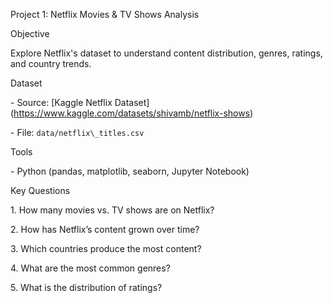  Project 1: Netflix Movies \& TV Shows Analysis 



 Objective

Explore Netflix's dataset to understand content distribution, genres, ratings, and country trends.



 Dataset

\- Source: \[Kaggle Netflix Dataset](https://www.kaggle.com/datasets/shivamb/netflix-shows)

\- File: `data/netflix\_titles.csv`



 Tools

\- Python (pandas, matplotlib, seaborn, Jupyter Notebook)



 Key Questions

1\. How many movies vs. TV shows are on Netflix?

2\. How has Netflix’s content grown over time?

3\. Which countries produce the most content?

4\. What are the most common genres?

5\. What is the distribution of ratings?



